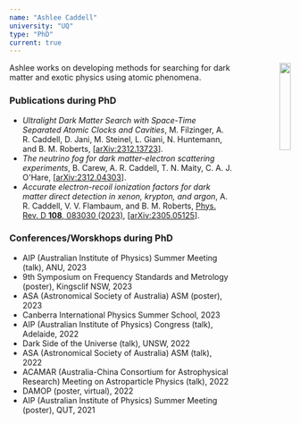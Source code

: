 ```yaml
---
name: "Ashlee Caddell"
university: "UQ"
type: "PhD"
current: true
---
```


<div align="right" width="20%" style="border-style:transparent; border-width:25px;">
  <img align="right" width="20%" src="{{site.baseurl}}/images/students/AshleeCaddell.jpg">
</div>

Ashlee works on developing methods for searching for dark matter and exotic physics using atomic phenomena.

### Publications during PhD

* _Ultralight Dark Matter Search with Space-Time Separated Atomic Clocks and Cavities_, M. Filzinger, A. R. Caddell, D. Jani, M. Steinel, L. Giani, N. Huntemann, and B. M. Roberts, [[arXiv:2312.13723](http://arxiv.org/abs/2312.13723)].
* _The neutrino fog for dark matter-electron scattering experiments_, B. Carew, A. R. Caddell, T. N. Maity, C. A. J. O'Hare, [[arXiv:2312.04303](http://arxiv.org/abs/2312.04303)].
* _Accurate electron-recoil ionization factors for dark matter direct detection in xenon, krypton, and argon_, A. R. Caddell, V. V. Flambaum, and B. M. Roberts, [Phys. Rev. D **108**, 083030 (2023)](https://link.aps.org/doi/10.1103/PhysRevD.108.083030), [[arXiv:2305.05125](http://arxiv.org/abs/2305.05125)].

### Conferences/Worskhops during PhD

* AIP (Australian Institute of Physics) Summer Meeting (talk), ANU, 2023
* 9th Symposium on Frequency Standards and Metrology (poster), Kingsclif NSW, 2023
* ASA (Astronomical Society of Australia) ASM (poster), 2023
* Canberra International Physics Summer School, 2023
* AIP (Australian Institute of Physics) Congress (talk), Adelaide, 2022
* Dark Side of the Universe (talk), UNSW, 2022
* ASA (Astronomical Society of Australia) ASM (talk), 2022
* ACAMAR (Australia-China Consortium for Astrophysical Research) Meeting on Astroparticle Physics (talk), 2022
* DAMOP (poster, virtual), 2022
* AIP (Australian Institute of Physics) Summer Meeting (poster), QUT, 2021
